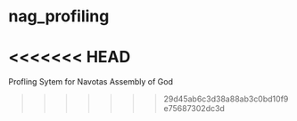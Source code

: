 # nag_profiling
<<<<<<< HEAD
=======
Profling Sytem for Navotas Assembly of God
>>>>>>> 29d45ab6c3d38a88ab3c0bd10f9e75687302dc3d
